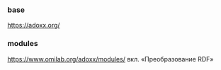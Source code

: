 ### base
https://adoxx.org/

### modules
https://www.omilab.org/adoxx/modules/ вкл. «Преобразование RDF»
